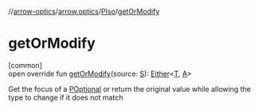 //[arrow-optics](../../../index.md)/[arrow.optics](../index.md)/[PIso](index.md)/[getOrModify](get-or-modify.md)

# getOrModify

[common]\
open override fun [getOrModify](get-or-modify.md)(source: [S](index.md)): [Either](../../../../arrow-core/arrow-core/arrow.core/-either/index.md)&lt;[T](index.md), [A](index.md)&gt;

Get the focus of a [POptional](../-p-optional/index.md) or return the original value while allowing the type to change if it does not match
